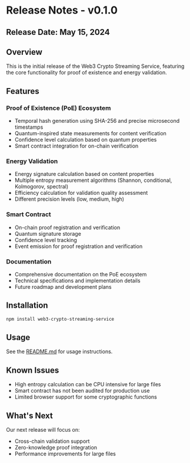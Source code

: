 # Release Notes - v0.1.0

## Release Date: May 15, 2024

## Overview

This is the initial release of the Web3 Crypto Streaming Service, featuring the core functionality for proof of existence and energy validation.

## Features

### Proof of Existence (PoE) Ecosystem
- Temporal hash generation using SHA-256 and precise microsecond timestamps
- Quantum-inspired state measurements for content verification
- Confidence level calculation based on quantum properties
- Smart contract integration for on-chain verification

### Energy Validation
- Energy signature calculation based on content properties
- Multiple entropy measurement algorithms (Shannon, conditional, Kolmogorov, spectral)
- Efficiency calculation for validation quality assessment
- Different precision levels (low, medium, high)

### Smart Contract
- On-chain proof registration and verification
- Quantum signature storage
- Confidence level tracking
- Event emission for proof registration and verification

### Documentation
- Comprehensive documentation on the PoE ecosystem
- Technical specifications and implementation details
- Future roadmap and development plans

## Installation

```bash
npm install web3-crypto-streaming-service
```

## Usage

See the [README.md](../../README.md) for usage instructions.

## Known Issues

- High entropy calculation can be CPU intensive for large files
- Smart contract has not been audited for production use
- Limited browser support for some cryptographic functions

## What's Next

Our next release will focus on:
- Cross-chain validation support
- Zero-knowledge proof integration
- Performance improvements for large files
